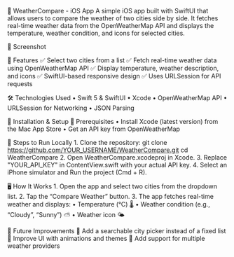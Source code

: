 📌 WeatherCompare - iOS App
A simple iOS app built with SwiftUI that allows users to compare the weather of two cities side by side. It fetches real-time weather data from the OpenWeatherMap API and displays the temperature, weather condition, and icons for selected cities.

📸 Screenshot

🚀 Features
✅ Select two cities from a list
✅ Fetch real-time weather data using OpenWeatherMap API
✅ Display temperature, weather description, and icons
✅ SwiftUI-based responsive design
✅ Uses URLSession for API requests

🛠️ Technologies Used
	•	Swift 5 & SwiftUI
	•	Xcode
	•	OpenWeatherMap API
	•	URLSession for Networking
	•	JSON Parsing

📌 Installation & Setup
🔹 Prerequisites
	•	Install Xcode (latest version) from the Mac App Store
	•	Get an API key from OpenWeatherMap

🔹 Steps to Run Locally
	1.	Clone the repository:
       git clone https://github.com/YOUR_USERNAME/WeatherCompare.git
       cd WeatherCompare
  2.	Open WeatherCompare.xcodeproj in Xcode.
	3.	Replace "YOUR_API_KEY" in ContentView.swift with your actual API key.
	4.	Select an iPhone simulator and Run the project (Cmd + R).

 🖥️ How It Works
	1.	Open the app and select two cities from the dropdown list.
	2.	Tap the “Compare Weather” button.
	3.	The app fetches real-time weather and displays:
	•	Temperature (°C) 🌡️
	•	Weather condition (e.g., “Cloudy”, “Sunny”) ⛅
	•	Weather icon 🌤️

 📌 Future Improvements
🔹 Add a searchable city picker instead of a fixed list
🔹 Improve UI with animations and themes
🔹 Add support for multiple weather providers

